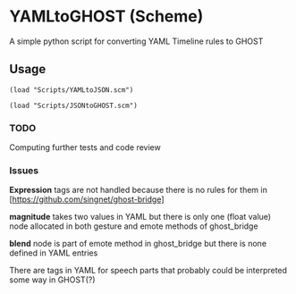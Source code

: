 # YAMLtoGHOST (Scheme)

A simple python script for converting YAML Timeline rules to GHOST

## Usage

```
(load "Scripts/YAMLtoJSON.scm")

(load "Scripts/JSONtoGHOST.scm")
```

### TODO

Computing further tests and code review

###  Issues

**Expression** tags are not handled because there is no rules for them in [https://github.com/singnet/ghost-bridge]

**magnitude** takes two values in YAML but there is only one (float value) node allocated in both gesture and emote methods of ghost_bridge

**blend** node is part of emote method in ghost_bridge but there is none defined in YAML entries

There are **<usel variant="2">** tags in YAML for speech parts that probably could be interpreted some way in GHOST(?)
